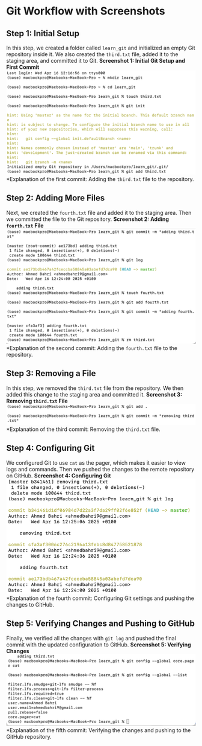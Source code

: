 # Git Workflow with Screenshots

## Step 1: Initial Setup
In this step, we created a folder called `learn_git` and initialized an empty Git repository inside it. 
We also created the `third.txt` file, added it to the staging area, and committed it to Git.
**Screenshot 1: Initial Git Setup and First Commit**
![Step 1 Screenshot](1.png)
*Explanation of the first commit: Adding the `third.txt` file to the repository.

## Step 2: Adding More Files
Next, we created the `fourth.txt` file and added it to the staging area. Then we committed the file to the Git repository.
**Screenshot 2: Adding `fourth.txt` File**
![Step 2 Screenshot](2.png)
*Explanation of the second commit: Adding the `fourth.txt` file to the repository.

## Step 3: Removing a File
In this step, we removed the `third.txt` file from the repository. We then added this change to the staging area and committed it.
**Screenshot 3: Removing `third.txt` File**
![Step 3 Screenshot](3.png)
*Explanation of the third commit: Removing the `third.txt` file.

## Step 4: Configuring Git
We configured Git to use `cat` as the pager, which makes it easier to view logs and commands. Then we pushed the changes to the remote repository on GitHub.
**Screenshot 4: Configuring Git**
![Step 4 Screenshot](4.png)
*Explanation of the fourth commit: Configuring Git settings and pushing the changes to GitHub.

## Step 5: Verifying Changes and Pushing to GitHub
Finally, we verified all the changes with `git log` and pushed the final commit with the updated configuration to GitHub.
**Screenshot 5: Verifying Changes**
![Step 5 Screenshot](5.png)
*Explanation of the fifth commit: Verifying the changes and pushing to the GitHub repository.


